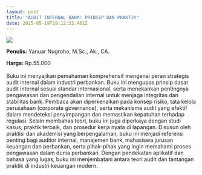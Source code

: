 ```yaml
---
layout: post
title: "AUDIT INTERNAL BANK: PRINSIP DAN PRAKTIK"
date: 2025-05-19T19:12:32.461Z
---
```

![](/images/uploads/screenshot-2025-05-20-021058.jpg)

**P﻿enulis:** Yanuar Nugroho, M.Sc., Ak., CA.

**Harga:** Rp.55.000\
\
Buku ini menyajikan pemahaman komprehensif mengenai peran strategis audit internal dalam industri perbankan. Buku ini mengupas prinsip dasar audit internal sesuai standar internasional, serta menekankan pentingnya pengawasan dan pengendalian internal untuk menjaga integritas dan stabilitas bank. Pembaca akan diperkenalkan pada konsep risiko, tata kelola perusahaan (corporate governance), serta mekanisme audit yang efektif dalam mendeteksi penyimpangan dan memastikan kepatuhan terhadap regulasi.
	Selain membahas teori, buku ini juga diperkaya dengan studi kasus, praktik terbaik, dan prosedur kerja nyata di lapangan. Disusun oleh praktisi dan akademisi yang berpengalaman, buku ini menjadi referensi penting bagi auditor internal, manajemen bank, mahasiswa jurusan keuangan dan perbankan, serta pihak-pihak yang ingin memahami proses pengawasan dalam dunia perbankan. Dengan pendekatan aplikatif dan bahasa yang lugas, buku ini menjembatani antara teori audit dan tantangan praktik di industri keuangan modern.
